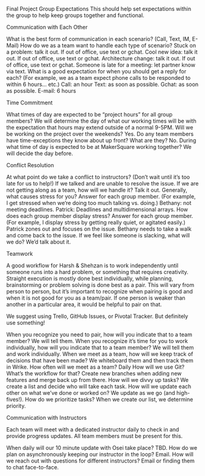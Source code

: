Final Project Group Expectations
This should help set expectations within the group to help keep groups together and functional.

Communication with Each Other

What is the best form of communication in each scenario? (Call, Text, IM, E-Mail) How do we as a team want to handle each type of scenario?
Stuck on a problem: talk it out.  If out of office, use text or gchat.
Cool new idea: talk it out.  If out of office, use text or gchat.
Architecture change: talk it out.  If out of office, use text or gchat.
Someone is late for a meeting: let partner know via text.
What is a good expectation for when you should get a reply for each? (For example, we as a team expect phone calls to be responded to within 6 hours… etc.)
Call: an hour
Text: as soon as possible.
Gchat: as soon as possible.
E-mail: 6 hours

Time Commitment

What times of day are expected to be “project hours” for all group members? 
We will determine the day of what our working times will be with the expectation that hours may extend outside of a normal 9-5PM.
Will we be working on the project over the weekends? 
Yes.
Do any team members have time-exceptions they know about up front? What are they? 
No.
During what time of day is expected to be at MakerSquare working together? 
We will decide the day before.

Conflict Resolution

At what point do we take a conflict to instructors? (Don’t wait until it’s too late for us to help!)
If we talked and are unable to resolve the issue.
If we are not getting along as a team, how will we handle it?
Talk it out.
Generally, what causes stress for you? Answer for each group member. (For example, I get stressed when we’re doing too much talking vs. doing.)
Bethany: not meeting deadlines.
Patrick: Deadlines and multidimensional arrays.
How does each group member display stress? Answer for each group member. (For example, I display stress by getting really quiet, or agitated easily.)
Patrick zones out and focuses on the issue.
Bethany needs to take a walk and come back to the issue.
If we feel like someone is slacking, what will we do?
We’d talk about it.

Teamwork

A good workflow for Harsh & Shehzan is to work independently until someone runs into a hard problem, or something that requires creativity. Straight execution is mostly done best individually, while planning, brainstorming or problem solving is done best as a pair. This will vary from person to person, but it’s important to recognize when pairing is good and when it is not good for you as a team/pair. If one person is weaker than another in a particular area, it would be helpful to pair on that.

We suggest using Trello, GitHub Issues, or Pivotal Tracker. But definitely use something! 

When you recognize you need to pair, how will you indicate that to a team member?
We will tell them.
When you recognize it’s time for you to work individually, how will you indicate that to a team member?
We will tell them and work individually.
When we meet as a team, how will we keep track of decisions that have been made?
We whiteboard them and then track them in Wrike.
How often will we meet as a team?
Daily
How will we use Git? What’s the workflow for that?
Create new branches when adding new features and merge back up from there.
How will we divvy up tasks?
We create a list and decide who will take each task.
How will we update each other on what we’ve done or worked on?
We update as we go (and high-fives!).
How do we prioritize tasks?
When we create our list, we determine priority.

Communication with Instructors

Each team will meet with a dedicated instructor daily to check in and provide progress updates. All team members must be present for this.

When daily will our 10 minute update with Osei take place?
TBD.
How do we plan on asynchronously keeping our instructor in the loop?
Email.
How will we reach out with questions for different instructors?
Email or finding them to chat face-to-face.
